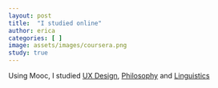 ```yaml
---
layout: post
title:  "I studied online"
author: erica
categories: [ ]
image: assets/images/coursera.png
study: true
---
```


Using Mooc, I studied <a href="https://www.coursera.org/specializations/interaction-design">UX Design</a>, <a href="https://www.coursera.org/learn/philosophy?">Philosophy</a> and <a href="https://www.coursera.org/learn/human-language?">Linguistics</a>
